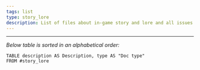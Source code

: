 ```yaml
---
tags: list
type: story_lore
description: List of files about in-game story and lore and all issues related to them.
---
```

___

*Below table is sorted in an alphabetical order:*

```dataview
TABLE description AS Description, type AS "Doc type"
FROM #story_lore 
```
